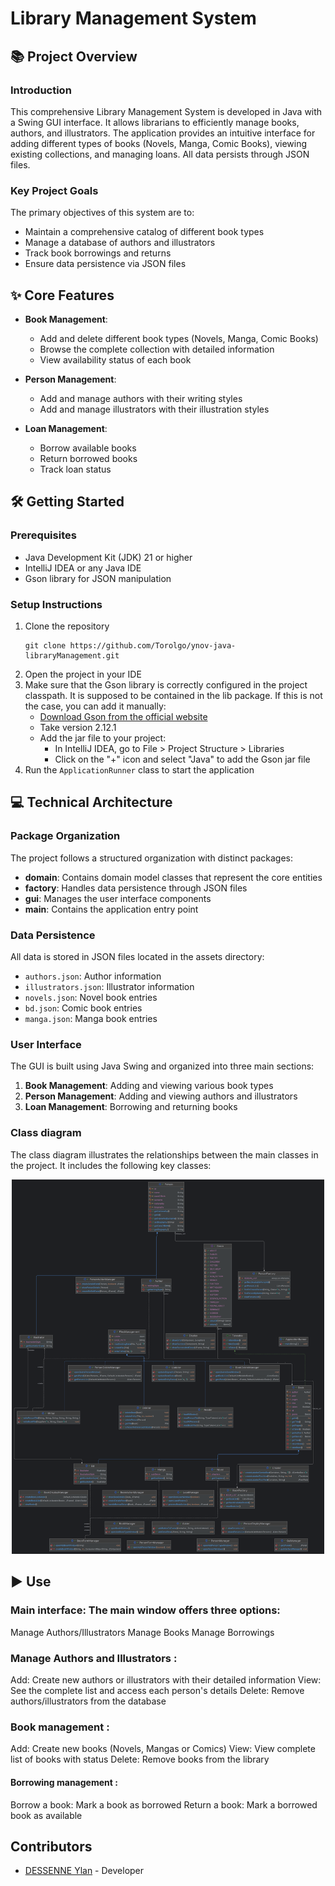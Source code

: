 # Library Management System

## 📚 Project Overview

### Introduction

This comprehensive Library Management System is developed in Java with a Swing GUI interface. It allows librarians to efficiently manage books, authors, and illustrators. The application provides an intuitive interface for adding different types of books (Novels, Manga, Comic Books), viewing existing collections, and managing loans. All data persists through JSON files.

### Key Project Goals

The primary objectives of this system are to:
- Maintain a comprehensive catalog of different book types
- Manage a database of authors and illustrators
- Track book borrowings and returns
- Ensure data persistence via JSON files

## ✨ Core Features

- **Book Management**:
    - Add and delete different book types (Novels, Manga, Comic Books)
    - Browse the complete collection with detailed information
    - View availability status of each book

- **Person Management**:
    - Add and manage authors with their writing styles
    - Add and manage illustrators with their illustration styles

- **Loan Management**:
    - Borrow available books
    - Return borrowed books
    - Track loan status

## 🛠️ Getting Started

### Prerequisites

- Java Development Kit (JDK) 21 or higher
- IntelliJ IDEA or any Java IDE
- Gson library for JSON manipulation

### Setup Instructions

1. Clone the repository
    ```ssh
    git clone https://github.com/Torolgo/ynov-java-libraryManagement.git
    ```
2. Open the project in your IDE
3. Make sure that the Gson library is correctly configured in the project classpath.
      It is supposed to be contained in the lib package. If this is not the case, you can add it manually:
    - [Download Gson from the official website](https://mvnrepository.com/artifact/com.google.code.gson/gson)
    - Take version 2.12.1
    - Add the jar file to your project:
        - In IntelliJ IDEA, go to File > Project Structure > Libraries
        - Click on the "+" icon and select "Java" to add the Gson jar file
4. Run the `ApplicationRunner` class to start the application

## 💻 Technical Architecture

### Package Organization

The project follows a structured organization with distinct packages:

- **domain**: Contains domain model classes that represent the core entities
- **factory**: Handles data persistence through JSON files
- **gui**: Manages the user interface components
- **main**: Contains the application entry point

### Data Persistence

All data is stored in JSON files located in the assets directory:
- `authors.json`: Author information
- `illustrators.json`: Illustrator information
- `novels.json`: Novel book entries
- `bd.json`: Comic book entries
- `manga.json`: Manga book entries

### User Interface

The GUI is built using Java Swing and organized into three main sections:
1. **Book Management**: Adding and viewing various book types
2. **Person Management**: Adding and viewing authors and illustrators
3. **Loan Management**: Borrowing and returning books

### Class diagram
The class diagram illustrates the relationships between the main classes in the project. It includes the following key classes:
<p align="center">
  <img src="diagram.png" alt="Class Diagram" width="500"/>
</p>

## ▶️ Use

### Main interface: The main window offers three options:
Manage Authors/Illustrators
Manage Books
Manage Borrowings

### Manage Authors and Illustrators :
Add: Create new authors or illustrators with their detailed information
View: See the complete list and access each person's details
Delete: Remove authors/illustrators from the database

### Book management :
Add: Create new books (Novels, Mangas or Comics)
View: View complete list of books with status
Delete: Remove books from the library

#### Borrowing management :
Borrow a book: Mark a book as borrowed
Return a book: Mark a borrowed book as available

## Contributors

* [DESSENNE Ylan](https://github.com/Torolgo) - Developer